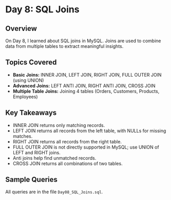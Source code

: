 # Day 8: SQL Joins

## Overview
On Day 8, I learned about SQL joins in MySQL. Joins are used to combine data from multiple tables to extract meaningful insights.

## Topics Covered
- **Basic Joins:** INNER JOIN, LEFT JOIN, RIGHT JOIN, FULL OUTER JOIN (using UNION)
- **Advanced Joins:** LEFT ANTI JOIN, RIGHT ANTI JOIN, CROSS JOIN
- **Multiple Table Joins:** Joining 4 tables (Orders, Customers, Products, Employees)

## Key Takeaways
- INNER JOIN returns only matching records.
- LEFT JOIN returns all records from the left table, with NULLs for missing matches.
- RIGHT JOIN returns all records from the right table.
- FULL OUTER JOIN is not directly supported in MySQL; use UNION of LEFT and RIGHT joins.
- Anti joins help find unmatched records.
- CROSS JOIN returns all combinations of two tables.

## Sample Queries
All queries are in the file `Day08_SQL_Joins.sql`.

